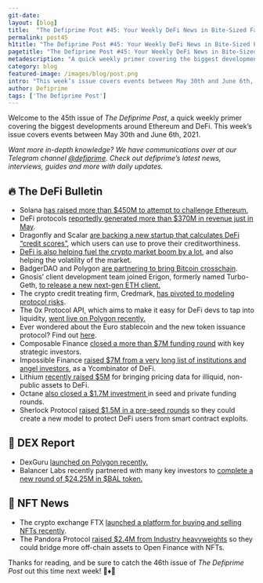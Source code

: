 ```yaml
---
git-date:
layout: [blog]
title:  "The Defiprime Post #45: Your Weekly DeFi News in Bite-Sized Fashion"
permalink: post45
h1title: "The Defiprime Post #45: Your Weekly DeFi News in Bite-Sized Fashion"
pagetitle: "The Defiprime Post #45: Your Weekly DeFi News in Bite-Sized Fashion"
metadescription: "A quick weekly primer covering the biggest developments around Ethereum and DeFi. This week’s issue covers events between May 30th and June 6th, 2021"
category: blog
featured-image: /images/blog/post.png
intro: "This week’s issue covers events between May 30th and June 6th, 2021"
author: Defiprime
tags: ['The Defiprime Post']
---
```


Welcome to the 45th issue of _The Defiprime Post_, a quick weekly primer covering the biggest developments around Ethereum and DeFi. This week’s issue covers events between May 30th and June 6th, 2021.

_Want more in-depth knowledge? We have communications over at our Telegram channel [@defiprime](https://t.me/defiprime). Check out defiprime’s latest news, interviews, guides and more with daily updates._


## 🔥 The DeFi Bulletin

*   Solana [has raised more than $450M to attempt to challenge Ethereum.](https://decrypt.co/72754/solana-raising-450-million-challenge-ethereum)
*   DeFi protocols [reportedly generated more than $370M in revenue just in May](https://www.theblockcrypto.com/linked/106858/defi-protocols-ethereum-may-revenue).
*   Dragonfly and Scalar [are backing a new startup that calculates DeFi “credit scores”](https://www.theblockcrypto.com/linked/106806/dragonfly-scalar-arcx-defi-passport), which users can use to prove their creditworthiness.
*   [DeFi is also helping fuel the crypto market boom by a lot](https://www.wsj.com/articles/defi-is-helping-to-fuel-the-crypto-market-boomand-its-recent-volatility-11622712602), and also helping the volatility of the market. 
*   BadgerDAO and Polygon [are partnering to bring Bitcoin crosschain](https://badgerdao.medium.com/badgerdao-and-polygon-partner-to-bring-bitcoin-crosschain-3f2cbad86223).
*   Gnosis’ client development team joined Erigon, formerly named Turbo-Geth, [to release a new next-gen ETH client.](https://medium.com/openethereum/gnosis-joins-erigon-formerly-turbo-geth-to-release-next-gen-ethereum-client-c6708dd06dd)
*   The crypto credit treating firm, Credmark, [has pivoted to modeling protocol risks](https://www.coindesk.com/crypto-credit-scoring-credmark-pivots-evaluating-defi-protocols).
*   The 0x Protocol API, which aims to make it easy for DeFi devs to tap into liquidity, [went live on Polygon recently.](https://blog.0xproject.com/0x-api-is-now-live-on-polygon-ce61faa2f99b)
*   Ever wondered about the Euro stablecoin and the new token issuance protocol? Find out [here](https://defiprime.com/mimo).
*   Composable Finance [closed a more than $7M funding round](https://composablefi.medium.com/composable-finance-closes-7-million-funding-round-with-strategic-investors-69db8d099384) with key strategic investors.
*   Impossible Finance [raised $7M from a very long list of institutions and angel investors](https://decrypt.co/72625/y-combinator-defi-project-impossible-finance-raises-7m), as a Ycombinator of DeFi.
*   Lithium [recently raised $5M](https://www.coindesk.com/lithium-decentralized-oracle-private-assets-defi) for bringing pricing data for illiquid, non-public assets to DeFi.
*   Octane [also closed a $1.7M investment ](https://octanefinance.medium.com/octane-closes-1-7m-investment-87c1421e486b)in seed and private funding rounds.
*   Sherlock Protocol [raised $1.5M in a pre-seed rounds](https://medium.com/@SHERLOCK_PROTOCOL/sherlock-raises-1-5m-for-new-model-to-protect-defi-users-from-smart-contract-exploits-8082160e3099) so they could create a new model to protect DeFi users from smart contract exploits.

## 💱 DEX Report

*   DexGuru [launched on Polygon recently.](https://twitter.com/dexguru/status/1399396381287096320)
*   Balancer Labs recently partnered with many key investors to  [complete a new round of $24.25M in $BAL token.](https://fernandocmartinelli.medium.com/balancer-labs-partners-with-key-investors-in-24-25m-token-purchases-a128c325aa78)

## 💎 NFT News

*   The crypto exchange FTX [launched a platform for buying and selling NFTs recently](https://www.theblockcrypto.com/post/107087/crypto-exchange-ftx-nft-marketplace).
*   The Pandora Protocol [raised $2.4M from Industry heavyweights](https://medium.com/pandoraprotocol/pandora-protocol-raises-2-4m-edf3beab35b3) so they could bridge more off-chain assets to Open Finance with NFTs.

Thanks for reading, and be sure to catch the 46th issue of _The Defiprime Post_ out this time next week! 👋♦️👋